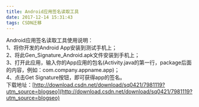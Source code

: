 ```yaml
---
title: Android应用签名读取工具
date: 2017-12-14 15:31:43
tags: CSDN迁移
---
```

  Android应用签名读取工具使用说明：   
 1、将你开发的Android App安装到测试手机上；   
 2、将此Gen_Signature_Android.apk文件安装到手机上；   
 3、打开此应用，输入你的App应用的包名(Activity.java的第一行，package后面的内容，例如：com.company.appname.app)；   
 4、点击Get Signature按钮，即可获得app的签名。   
 下载地址：[http://download.csdn.net/download/sq0421/7981119?utm_source=blogseo](http://download.csdn.net/download/sq0421/7981119?utm_source=blogseo)

   
  